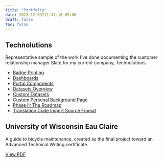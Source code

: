 ```yaml
---
title: "Portfolio"
date: 2023-12-03T11:41:18-05:00
draft: false
toc: false
---
```


## Technolutions

Representative sample of the work I've done documenting the customer relationship manager Slate for my current company, Technolutions. 

- [Badge Printing](https://knowledge.technolutions.com/hc/en-us/articles/9191589346331)
- [Dashboards](https://knowledge.technolutions.com/hc/en-us/articles/360032819152)
- [Portal Components](https://knowledge.technolutions.com/hc/en-us/articles/16516391511579)
- [Datasets Overview](https://knowledge.technolutions.com/hc/en-us/articles/9916970138139-Datasets-Overview)
- [Custom Datasets](https://knowledge.technolutions.com/hc/en-us/articles/360033050652-Creating-a-Custom-Dataset)
- [Custom Personal Background Page](https://knowledge.technolutions.com/hc/en-us/articles/4709679781275) 
- [Phase II: The Roadmap](https://knowledge.technolutions.com/hc/en-us/articles/14934120870299)
- [Translation Code Import Source Fromat](https://knowledge.technolutions.com/hc/en-us/articles/360032920032)

## University of Wisconsin Eau Claire 

A guide to bicycle maintenance, created as the final project toward an Advanced Technical Writing certificate. 

[View PDF](/UWEC-bicycle-doc.pdf)
